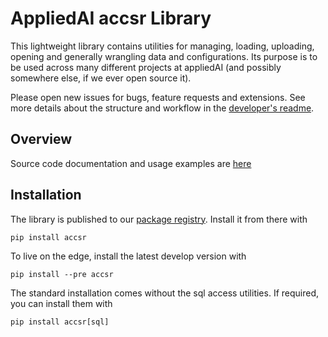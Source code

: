 # AppliedAI accsr Library

This lightweight library contains utilities for managing, loading, uploading, opening and generally wrangling data and
configurations. Its purpose is to be used across many different projects at appliedAI (and possibly somewhere else,
if we ever open source it). 

Please open new issues for bugs, feature requests and extensions. See more details about the structure and
workflow in the [developer's readme](README_dev.md). 

## Overview

Source code documentation and usage examples are [here](http://resources.pages.aai.lab/accsr/docs/)

## Installation

The library is published to our [package registry](https://nexus.admin.aai.sh/#browse/browse:aai-pypi). Install
it from there with
```shell script
pip install accsr
```

To live on the edge, install the latest develop version with
```shell script
pip install --pre accsr
```

The standard installation comes without the sql access utilities.
If required, you can install them with
```shell script
pip install accsr[sql]
```
